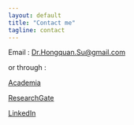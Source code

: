 ```yaml
---                                                                                                                             
layout: default
title: "Contact me"
tagline: contact
---
```


Email : Dr.Hongquan.Su@gmail.com

or through :

[Academia](https://curtinedu.academia.edu/HSu)

[ResearchGate](https://www.researchgate.net/profile/Hongquan_Su2)

[LinkedIn](https://www.linkedin.com/in/hongquansu/)
